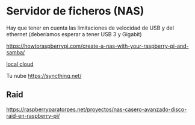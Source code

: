 # Servidor de ficheros (NAS)

Hay que tener en cuenta las limitaciones de velocidad de USB  y del ethernet
(deberíamos esperar a tener USB 3 y Gigabit)

https://howtoraspberrypi.com/create-a-nas-with-your-raspberry-pi-and-samba/


[local cloud](http://www.instructables.com/id/Make-Your-Pi-a-Local-Cloud-Server/)

Tu nube https://syncthing.net/

## Raid

https://raspberryparatorpes.net/proyectos/nas-casero-avanzado-disco-raid-en-raspberry-pi/
